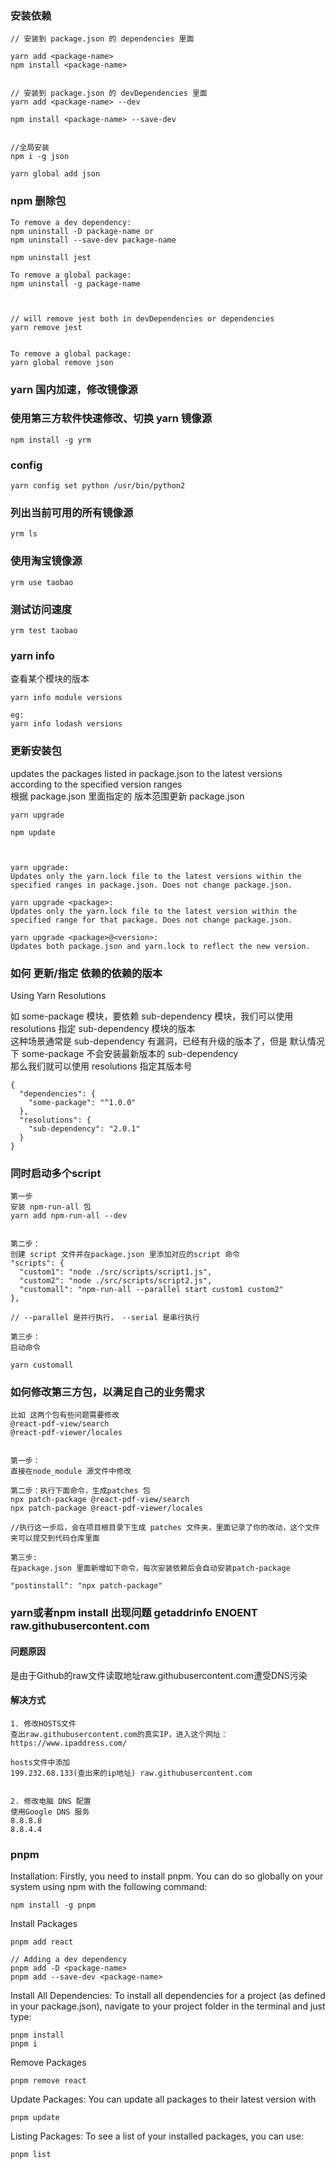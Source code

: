### 安装依赖
```
// 安装到 package.json 的 dependencies 里面

yarn add <package-name>
npm install <package-name>


// 安装到 package.json 的 devDependencies 里面
yarn add <package-name> --dev

npm install <package-name> --save-dev


//全局安装
npm i -g json

yarn global add json

```

### npm 删除包
```
To remove a dev dependency:
npm uninstall -D package-name or 
npm uninstall --save-dev package-name

npm uninstall jest

To remove a global package:
npm uninstall -g package-name



// will remove jest both in devDependencies or dependencies
yarn remove jest


To remove a global package:
yarn global remove json
```

### yarn 国内加速，修改镜像源


### 使用第三方软件快速修改、切换 yarn 镜像源
```
npm install -g yrm
```


### config
```
yarn config set python /usr/bin/python2
```

### 列出当前可用的所有镜像源
```
yrm ls
```

### 使用淘宝镜像源
```
yrm use taobao
```

### 测试访问速度
```
yrm test taobao
```


### yarn info
查看某个模块的版本
```
yarn info module versions

eg:
yarn info lodash versions
```


### 更新安装包
updates the packages listed in package.json to the latest versions according to the specified version ranges  
根据 package.json 里面指定的 版本范围更新 package.json
```
yarn upgrade

npm update



yarn upgrade: 
Updates only the yarn.lock file to the latest versions within the specified ranges in package.json. Does not change package.json.

yarn upgrade <package>: 
Updates only the yarn.lock file to the latest version within the specified range for that package. Does not change package.json.

yarn upgrade <package>@<version>: 
Updates both package.json and yarn.lock to reflect the new version.
```

### 如何 更新/指定 依赖的依赖的版本
Using Yarn Resolutions  

如 some-package 模块，要依赖 sub-dependency 模块，我们可以使用 resolutions 指定 sub-dependency 模块的版本   
这种场景通常是 sub-dependency 有漏洞，已经有升级的版本了，但是 默认情况下 some-package 不会安装最新版本的 sub-dependency  
那么我们就可以使用 resolutions 指定其版本号
```
{  
  "dependencies": {  
    "some-package": "^1.0.0"  
  },  
  "resolutions": {  
    "sub-dependency": "2.0.1"  
  }  
}  
```

### 同时启动多个script
```
第一步
安装 npm-run-all 包
yarn add npm-run-all --dev


第二步：
创建 script 文件并在package.json 里添加对应的script 命令
"scripts": {
  "custom1": "node ./src/scripts/script1.js",
  "custom2": "node ./src/scripts/script2.js",
  "customall": "npm-run-all --parallel start custom1 custom2"
},

// --parallel 是并行执行， --serial 是串行执行

第三步：
启动命令

yarn customall
```


### 如何修改第三方包，以满足自己的业务需求
```
比如 这两个包有些问题需要修改
@react-pdf-view/search
@react-pdf-viewer/locales


第一步：
直接在node_module 源文件中修改

第二步：执行下面命令，生成patches 包
npx patch-package @react-pdf-view/search
npx patch-package @react-pdf-viewer/locales

//执行这一步后，会在项目根目录下生成 patches 文件夹，里面记录了你的改动，这个文件夹可以提交到代码仓库里面

第三步:
在package.json 里面新增如下命令，每次安装依赖后会自动安装patch-package

"postinstall": "npx patch-package" 
```


### yarn或者npm install 出现问题 getaddrinfo ENOENT raw.githubusercontent.com
#### 问题原因

是由于Github的raw文件读取地址raw.githubusercontent.com遭受DNS污染

#### 解决方式
```
1. 修改HOSTS文件
查出raw.githubusercontent.com的真实IP，进入这个网址：https://www.ipaddress.com/

hosts文件中添加
199.232.68.133(查出来的ip地址) raw.githubusercontent.com


2. 修改电脑 DNS 配置
使用Google DNS 服务
8.8.8.8
8.8.4.4
```

### pnpm
Installation: Firstly, you need to install pnpm. You can do so globally on your system using npm with the following command:
```
npm install -g pnpm
```

Install Packages
```
pnpm add react

// Adding a dev dependency
pnpm add -D <package-name>
pnpm add --save-dev <package-name>  
```

Install All Dependencies: To install all dependencies for a project (as defined in your package.json), navigate to your project folder in the terminal and just type:
```
pnpm install
pnpm i
```

Remove Packages
```
pnpm remove react
```
Update Packages: You can update all packages to their latest version with
```
pnpm update
```

Listing Packages: To see a list of your installed packages, you can use:
```
pnpm list
```